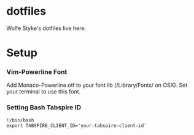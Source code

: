 dotfiles
========

Wolfe Styke's dotfiles live here.



Setup
=====

### Vim-Powerline Font

Add Monaco-Powerline.otf to your font lib (/Library/Fonts/ on OSX).
Set your terminal to use this font.


### Setting Bash Tabspire ID

	!/bin/bash
	export TABSPIRE_CLIENT_ID='your-tabspire-client-id'
